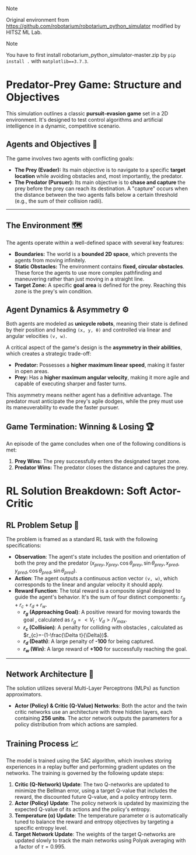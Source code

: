 > [!NOTE]
> Original environment from https://github.com/robotarium/robotarium_python_simulator
> modified by HITSZ ML Lab.

> [!NOTE]
> You have to first install robotarium_python_simulator-master.zip by `pip install .` with `matplotlib==3.7.3`.

# Predator-Prey Game: Structure and Objectives

This simulation outlines a classic **pursuit-evasion game** set in a 2D environment. It's designed to test control algorithms and artificial intelligence in a dynamic, competitive scenario.

## Agents and Objectives 🤖

The game involves two agents with conflicting goals:

* **The Prey (Evader):** Its main objective is to navigate to a specific **target location** while avoiding obstacles and, most importantly, the predator.
* **The Predator (Pursuer):** Its main objective is to **chase and capture** the prey before the prey can reach its destination. A "capture" occurs when the distance between the two agents falls below a certain threshold (e.g., the sum of their collision radii).

---

## The Environment 🗺️

The agents operate within a well-defined space with several key features:

* **Boundaries:** The world is a **bounded 2D space**, which prevents the agents from moving infinitely.
* **Static Obstacles:** The environment contains **fixed, circular obstacles**. These force the agents to use more complex pathfinding and maneuvering rather than just moving in a straight line.
* **Target Zone:** A specific **goal area** is defined for the prey. Reaching this zone is the prey's win condition.

## Agent Dynamics & Asymmetry ⚙️

Both agents are modeled as **unicycle robots**, meaning their state is defined by their position and heading `(x, y, θ)` and controlled via linear and angular velocities `(v, w)`.

A critical aspect of the game's design is the **asymmetry in their abilities**, which creates a strategic trade-off:

* **Predator:** Possesses a **higher maximum linear speed**, making it faster in open areas.
* **Prey:** Has a **higher maximum angular velocity**, making it more agile and capable of executing sharper and faster turns.

This asymmetry means neither agent has a definitive advantage. The predator must anticipate the prey's agile dodges, while the prey must use its maneuverability to evade the faster pursuer.

## Game Termination: Winning & Losing 🏆

An episode of the game concludes when one of the following conditions is met:

1.  **Prey Wins:** The prey successfully enters the designated target zone.
2.  **Predator Wins:** The predator closes the distance and captures the prey.

# RL Solution Breakdown: Soft Actor-Critic

## RL Problem Setup 🤖

The problem is framed as a standard RL task with the following specifications:

* **Observation**: The agent's state includes the position and orientation of both the prey and the predator ($x_{prey}, y_{prey}, \cos\theta_{prey}, \sin\theta_{prey}, x_{pred}, y_{pred}, \cos\theta_{pred}, \sin\theta_{pred}$).
* **Action**: The agent outputs a continuous action vector `(v, w)`, which corresponds to the linear and angular velocity it should apply.
* **Reward Function**: The total reward is a composite signal designed to guide the agent's behavior. It's the sum of four distinct components: $r_{g} + r_{c} + r_{d} + r_{w}$.
    * **$r_{g}$ (Approaching Goal)**: A positive reward for moving towards the goal , calculated as $r_{g}=<V_{t}\cdot V_{d}> / {V_{max}}$.
    * **$r_{c}$ (Collision)**: A penalty for colliding with obstacles , calculated as $r_{c}=-(1-\frac{\Delta t}{\Delta})$.
    * **$r_{d}$ (Death)**: A large penalty of **-100** for being captured.
    * **$r_{w}$ (Win)**: A large reward of **+100** for successfully reaching the goal.

---
## Network Architecture 🧠

The solution utilizes several Multi-Layer Perceptrons (MLPs) as function approximators.

* **Actor (Policy) & Critic (Q-Value) Networks**: Both the actor and the twin critic networks use an architecture with three hidden layers, each containing **256 units**. The actor network outputs the parameters for a policy distribution from which actions are sampled.


## Training Process 📈

The model is trained using the SAC algorithm, which involves storing experiences in a replay buffer and performing gradient updates on the networks. The training is governed by the following update steps:

1.  **Critic (Q-Network) Update**: The two Q-networks are updated to minimize the Bellman error, using a target Q-value that includes the reward, the discounted future Q-value, and a policy entropy term.
2.  **Actor (Policy) Update**: The policy network is updated by maximizing the expected Q-value of its actions and the policy's entropy.
3.  **Temperature (α) Update**: The temperature parameter $\alpha$ is automatically tuned to balance the reward and entropy objectives by targeting a specific entropy level.
4.  **Target Network Update**: The weights of the target Q-networks are updated slowly to track the main networks using Polyak averaging with a factor of $\tau = 0.995$.
